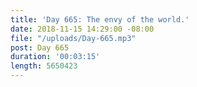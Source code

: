 ```yaml
---
title: 'Day 665: The envy of the world.'
date: 2018-11-15 14:29:00 -08:00
file: "/uploads/Day-665.mp3"
post: Day 665
duration: '00:03:15'
length: 5650423
---
```


